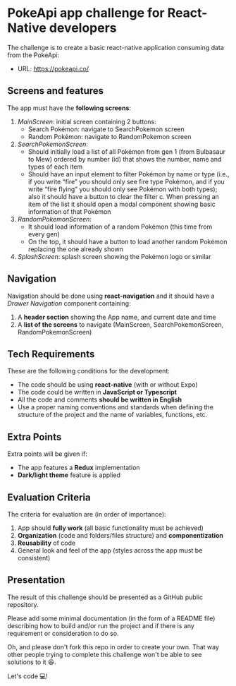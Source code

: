 # PokeApi app challenge for React-Native developers

The challenge is to create a basic react-native application consuming data from the PokeApi:

- URL: https://pokeapi.co/

## Screens and features

The app must have the **following screens**:

1. _MainScreen_: initial screen containing 2 buttons:
   - Search Pokémon: navigate to SearchPokemon screen
   - Random Pokémon: navigate to RandomPokemon screen
2. _SearchPokemonScreen_:
   - Should initially load a list of all Pokémon from gen 1 (from Bulbasaur to Mew) ordered by number (id) that shows the number, name and types of each item
   - Should have an input element to filter Pokémon by name or type (i.e., if you write “fire” you should only see fire type Pokémon, and if you write “fire flying” you should only see Pokémon with both types); also it should have a button to clear the filter c. When pressing an item of the list it should open a modal component showing basic information of that Pokémon
3. _RandomPokemonScreen_:
   - It should load information of a random Pokémon (this time from every gen)
   - On the top, it should have a button to load another random Pokémon replacing the one already shown
4. _SplashScreen_: splash screen showing the Pokémon logo or similar

## Navigation

Navigation should be done using **react-navigation** and it should have a _Drawer Navigation_ component containing:

1. A **header section** showing the App name, and current date and time
2. A **list of the screens** to navigate (MainScreen, SearchPokemonScreen, RandomPokemonScreen)

## Tech Requirements

These are the following conditions for the development:

- The code should be using **react-native** (with or without Expo)
- The code could be written in **JavaScript or Typescript**
- All the code and comments **should be written in English**
- Use a proper naming conventions and standards when defining the structure of the project and the name of variables, functions, etc.

## Extra Points

Extra points will be given if:

- The app features a **Redux** implementation
- **Dark/light theme** feature is applied

## Evaluation Criteria

The criteria for evaluation are (in order of importance):

1. App should **fully work** (all basic functionality must be achieved)
2. **Organization** (code and folders/files structure) and **componentization**
3. **Reusability** of code
4. General look and feel of the app (styles across the app must be consistent)

## Presentation

The result of this challenge should be presented as a GitHub public repository.

Please add some minimal documentation (in the form of a README file) describing how to build and/or run the project and if there is any requirement or consideration to do so.

Oh, and please don't fork this repo in order to create your own. That way other people trying to complete this challenge won't be able to see solutions to it 😆.

Let's code 💻!
